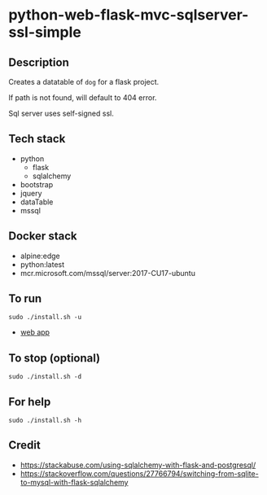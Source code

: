 # python-web-flask-mvc-sqlserver-ssl-simple

## Description
Creates a datatable of `dog` for a flask project.

If path is not found, will default to 404 error.

Sql server uses self-signed ssl.

## Tech stack
- python
  - flask
  - sqlalchemy
- bootstrap
- jquery
- dataTable
- mssql

## Docker stack
- alpine:edge
- python:latest
- mcr.microsoft.com/mssql/server:2017-CU17-ubuntu

## To run
`sudo ./install.sh -u`
- [web app](http://localhost)

## To stop (optional)
`sudo ./install.sh -d`

## For help
`sudo ./install.sh -h`

## Credit
- https://stackabuse.com/using-sqlalchemy-with-flask-and-postgresql/
- https://stackoverflow.com/questions/27766794/switching-from-sqlite-to-mysql-with-flask-sqlalchemy
